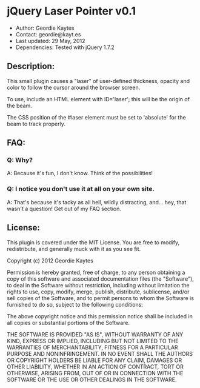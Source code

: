 jQuery Laser Pointer v0.1
====================

<ul>
<li>Author: Geordie Kaytes</li>
<li>Contact: geordie@kayt.es</li>
<li>Last updated: 29 May, 2012</li>
<li>Dependencies: Tested with jQuery 1.7.2</li>
</ul>

<h2>Description:</h2>
<p>This small plugin causes a "laser" of user-defined thickness, opacity and color to follow the cursor around the browser screen.</p>

<p>To use, include an HTML element with ID='laser'; this will be the origin of the beam.</p>

<p>The CSS position of the #laser element must be set to 'absolute' for the beam to track properly.</p>

<h2>FAQ:</h2>

<h3>Q: Why?</h3>
<p>A: Because it's fun, I don't know. Think of the possibilities!</p>

<h3>Q: I notice you don't use it at all on your own site.</h3>
<p>A: That's because it's tacky as all hell, wildly distracting, and... hey, that wasn't a question! Get out of my FAQ section.</p>

<h2>License:</h2>
<p>This plugin is covered under the MIT License. You are free to modify, redistribute, and generally muck with it as you see fit.

Copyright (c) 2012 Geordie Kaytes

Permission is hereby granted, free of charge, to any person obtaining a copy of this software and associated documentation files (the "Software"), to deal in the Software without restriction, including without limitation the rights to use, copy, modify, merge, publish, distribute, sublicense, and/or sell copies of the Software, and to permit persons to whom the Software is furnished to do so, subject to the following conditions:

The above copyright notice and this permission notice shall be included in all copies or substantial portions of the Software.

THE SOFTWARE IS PROVIDED "AS IS", WITHOUT WARRANTY OF ANY KIND, EXPRESS OR IMPLIED, INCLUDING BUT NOT LIMITED TO THE WARRANTIES OF MERCHANTABILITY, FITNESS FOR A PARTICULAR PURPOSE AND NONINFRINGEMENT. IN NO EVENT SHALL THE AUTHORS OR COPYRIGHT HOLDERS BE LIABLE FOR ANY CLAIM, DAMAGES OR OTHER LIABILITY, WHETHER IN AN ACTION OF CONTRACT, TORT OR OTHERWISE, ARISING FROM, OUT OF OR IN CONNECTION WITH THE SOFTWARE OR THE USE OR OTHER DEALINGS IN THE SOFTWARE.</p>